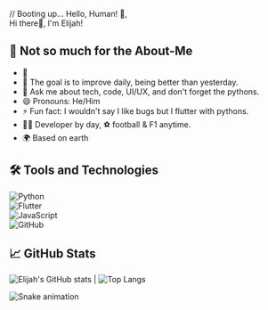 // Booting up... Hello, Human! 🤖,<br> 
Hi there👋, I'm Elijah!

## 🚀 Not so much for the About-Me
- 🔭 
- 🌱 The goal is to improve daily, being better than yesterday.
- 💬 Ask me about tech, code, UI/UX, and don't forget the pythons.
- 😄 Pronouns: He/Him
- ⚡ Fun fact: I wouldn't say I like bugs but I flutter with pythons.
- 👨‍💻 Developer by day, ⚽ football & F1 anytime.
- 🌍 Based on earth



## 🛠️ Tools and Technologies
![Python](https://img.shields.io/badge/-Python-3776AB?style=flat&logo=python&logoColor=white)<br>
![Flutter](https://img.shields.io/badge/-Flutter-02569B?style=flat&logo=flutter&logoColor=white)<br>
![JavaScript](https://img.shields.io/badge/-JavaScript-F7DF1E?style=flat&logo=javascript&logoColor=black)<br>
![GitHub](https://img.shields.io/badge/-GitHub-181717?style=flat&logo=github)

## 📈 GitHub Stats
![Elijah's GitHub stats](https://github-readme-stats.vercel.app/api?username=MwesigwaElijahK&show_icons=true&theme=radical) | ![Top Langs](https://github-readme-stats.vercel.app/api/top-langs/?username=MwesigwaElijahK&layout=compact&theme=radical)

![Snake animation](https://github.com/MwesigwaElijahK/MwesigwaElijahK/blob/output/github-contribution-grid-snake.svg)
